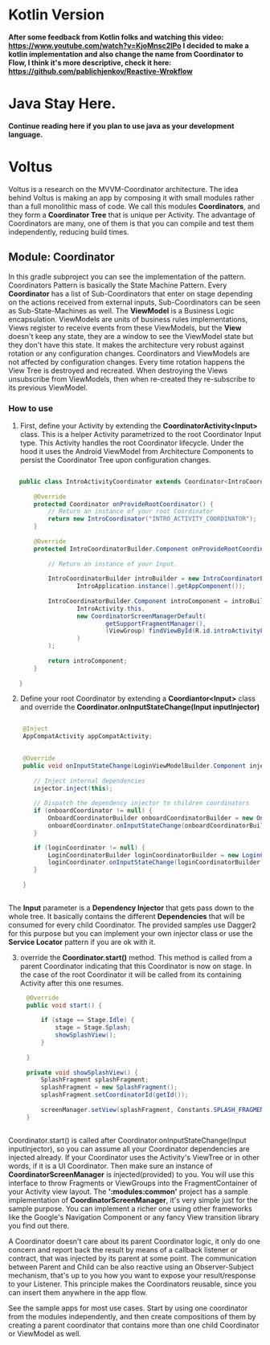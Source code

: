 

# Kotlin Version
**After some feedback from Kotlin folks and watching this video: https://www.youtube.com/watch?v=KjoMnsc2lPo
I decided to make a kotlin implementation and also change the name from Coordinator to Flow, I think
it's more descriptive, check it here: https://github.com/pablichjenkov/Reactive-Wrokflow**

# Java Stay Here.
**Continue reading here if you plan to use java as your development language.**

# Voltus
Voltus is a research on the MVVM-Coordinator architecture. The idea behind Voltus is making an app
by composing it with small modules rather than a full monolithic mass of code. We call this modules
**Coordinators**, and they form a **Coordinator Tree** that is unique per Activity. The advantage of
Coordinators are many, one of them is that you can compile and test them independently, reducing
build times.

 ## Module: Coordinator
 In this gradle subproject you can see the implementation of the pattern. Coordinators Pattern is 
 basically the State Machine Pattern. Every **Coordinator** has a list of Sub-Coordinators that 
 enter on stage depending on the actions received from external inputs, Sub-Coordinators can be seen
 as Sub-State-Machines as well.
 The **ViewModel** is a Business Logic encapsulation. ViewModels are units of business rules
 implementations, Views register to receive events from these ViewModels, but the **View**
 doesn't keep any state, they are a window to see the ViewModel state but they don't have this
 state. It makes the architecture very robust against rotation or any configuration changes.
 Coordinators and ViewModels are not affected by configuration changes.
 Every time rotation happens the View Tree is destroyed and recreated. When destroying the Views
 unsubscribe from ViewModels, then when re-created they re-subscribe to its previous ViewModel. 

 ### How to use
 1. First, define your Activity by extending the **CoordinatorActivity\<Input\>** class.
 This is a helper Activity parametrized to the root Coordinator Input type. This Activity handles
 the root Coordinator lifecycle. Under the hood it uses the Android ViewModel from Architecture
 Components to persist the Coordinator Tree upon configuration changes.
 
 ``` java
 
    public class IntroActivityCoordinator extends Coordinator<IntroCoordinatorBuilder.Component> {
    
        @Override
        protected Coordinator onProvideRootCoordinator() {
            // Return an instance of your root Coordinator
            return new IntroCoordinator("INTRO_ACTIVITY_COORDINATOR");
        }
    
        @Override
        protected IntroCoordinatorBuilder.Component onProvideRootCoordinatorInput() {
    
            // Return an instance of your Input.
    
            IntroCoordinatorBuilder introBuilder = new IntroCoordinatorBuilder(
                    IntroApplication.instance().getAppComponent());
    
            IntroCoordinatorBuilder.Component introComponent = introBuilder.build(
                    IntroActivity.this,
                    new CoordinatorScreenManagerDefault(
                            getSupportFragmentManager(),
                            (ViewGroup) findViewById(R.id.introActivityFragmentContainer)
                    )
            );
    
            return introComponent;
        }
    
    }
 
 ```
 
 2. Define your root Coordinator by extending a **Coordiantor\<Input\>** class and override the
 **Coordinator.onInputStateChange(Input inputInjector)** 
 
 ``` java
 
     @Inject
     AppCompatActivity appCompatActivity;
     
 
     @Override
     public void onInputStateChange(LoginViewModelBuilder.Component injector) {
        
        // Inject internal dependencies
        injector.inject(this);
        
        // Dispatch the dependency injector to children coordinators
        if (onboardCoordinator != null) {
            OnboardCoordinatorBuilder onboardCoordinatorBuilder = new OnboardCoordinatorBuilder(inputInjector);
            onboardCoordinator.onInputStateChange(onboardCoordinatorBuilder.build(onboardingListener));
        }

        if (loginCoordinator != null) {
            LoginCoordinatorBuilder loginCoordinatorBuilder = new LoginCoordinatorBuilder(inputInjector);
            loginCoordinator.onInputStateChange(loginCoordinatorBuilder.build(loginListener));
        }
        
     }
     
```
 The **Input** parameter is a **Dependency Injector** that gets pass down to the whole tree. It
 basically contains the different **Dependencies** that will be consumed for every child
 Coordinator. The provided samples use Dagger2 for this purpose but you can implement your own
 injector class or use the **Service Locator** pattern if you are ok with it. 
 
 3. override the **Coordinator.start()** method. This method is called from a 
 parent Coordinator indicating that this Coordinator is now on stage. In the case of the root 
 Coordinator it will be called from its containing Activity after this one resumes.
                                                                       
 ``` java
      @Override
      public void start() {
  
          if (stage == Stage.Idle) {
              stage = Stage.Splash;
              showSplashView();
          }
          
      }
      
      private void showSplashView() {
          SplashFragment splashFragment;
          splashFragment = new SplashFragment();
          splashFragment.setCoordinatorId(getId());
  
          screenManager.setView(splashFragment, Constants.SPLASH_FRAGMENT_TAG);
      }
      
 ```

 Coordinator.start() is called after Coordinator.onInputStateChange(Input inputInjector), so you
 can assume all your Coordinator dependencies are injected already.
 If your Coordinator uses the Activity's ViewTree or in other words, if it is a UI Coordinator.
 Then make sure an instance of **CoordinatorScreenManager** is injected(provided) to you. You will
 use this interface to throw Fragments or ViewGroups into the FragmentContainer of your Activity
 view layout.
 The **':modules:common'** project has a sample implementation of **CoordinatorScreenManager**,
 it's very simple just for the sample purpose. You can implement a richer one using other frameworks
 like the Google's Navigation Component or any fancy View transition library you find out there.

 A Coordinator doesn't care about its parent Coordinator logic, it only do one concern and report 
 back the result by means of a callback listener or contract, that was injected by its parent at 
 some point. The communication between Parent and Child can be also reactive using an 
 Observer-Subject mechanism, that's up to you how you want to expose your result/response to your
 Listener. This principle makes the Coordinators reusable, since you can insert them anywhere
 in the app flow.
 
 See the sample apps for most use cases. Start by using one coordinator from the modules
 independently, and then create compositions of them by creating a parent coordinator that
 contains more than one child Coordinator or ViewModel as well.
